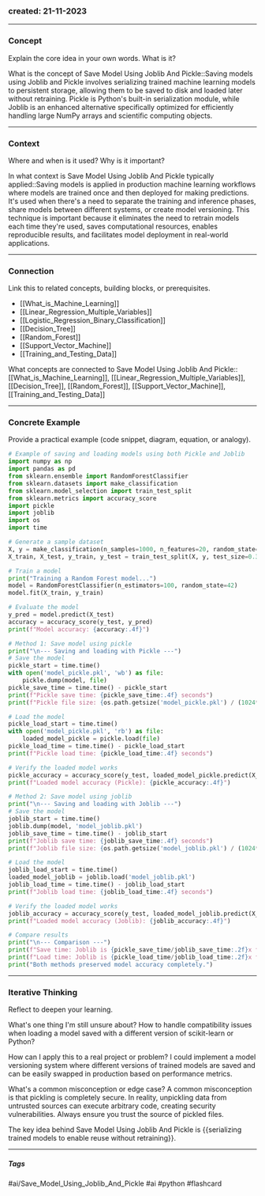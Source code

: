 ### created: 21-11-2023
---
### Concept  
Explain the core idea in your own words. What is it?

What is the concept of Save Model Using Joblib And Pickle::Saving models using Joblib and Pickle involves serializing trained machine learning models to persistent storage, allowing them to be saved to disk and loaded later without retraining. Pickle is Python's built-in serialization module, while Joblib is an enhanced alternative specifically optimized for efficiently handling large NumPy arrays and scientific computing objects.

---
### Context  
Where and when is it used? Why is it important?

In what context is Save Model Using Joblib And Pickle typically applied::Saving models is applied in production machine learning workflows where models are trained once and then deployed for making predictions. It's used when there's a need to separate the training and inference phases, share models between different systems, or create model versioning. This technique is important because it eliminates the need to retrain models each time they're used, saves computational resources, enables reproducible results, and facilitates model deployment in real-world applications.

---
### Connection  
Link this to related concepts, building blocks, or prerequisites.

- [[What_is_Machine_Learning]]
- [[Linear_Regression_Multiple_Variables]]
- [[Logistic_Regression_Binary_Classification]]
- [[Decision_Tree]]
- [[Random_Forest]]
- [[Support_Vector_Machine]]
- [[Training_and_Testing_Data]]

What concepts are connected to Save Model Using Joblib And Pickle::[[What_is_Machine_Learning]], [[Linear_Regression_Multiple_Variables]], [[Decision_Tree]], [[Random_Forest]], [[Support_Vector_Machine]], [[Training_and_Testing_Data]]

---
### Concrete Example  
Provide a practical example (code snippet, diagram, equation, or analogy).

```python
# Example of saving and loading models using both Pickle and Joblib
import numpy as np
import pandas as pd
from sklearn.ensemble import RandomForestClassifier
from sklearn.datasets import make_classification
from sklearn.model_selection import train_test_split
from sklearn.metrics import accuracy_score
import pickle
import joblib
import os
import time

# Generate a sample dataset
X, y = make_classification(n_samples=1000, n_features=20, random_state=42)
X_train, X_test, y_train, y_test = train_test_split(X, y, test_size=0.3, random_state=42)

# Train a model
print("Training a Random Forest model...")
model = RandomForestClassifier(n_estimators=100, random_state=42)
model.fit(X_train, y_train)

# Evaluate the model
y_pred = model.predict(X_test)
accuracy = accuracy_score(y_test, y_pred)
print(f"Model accuracy: {accuracy:.4f}")

# Method 1: Save model using pickle
print("\n--- Saving and loading with Pickle ---")
# Save the model
pickle_start = time.time()
with open('model_pickle.pkl', 'wb') as file:
    pickle.dump(model, file)
pickle_save_time = time.time() - pickle_start
print(f"Pickle save time: {pickle_save_time:.4f} seconds")
print(f"Pickle file size: {os.path.getsize('model_pickle.pkl') / (1024*1024):.2f} MB")

# Load the model
pickle_load_start = time.time()
with open('model_pickle.pkl', 'rb') as file:
    loaded_model_pickle = pickle.load(file)
pickle_load_time = time.time() - pickle_load_start
print(f"Pickle load time: {pickle_load_time:.4f} seconds")

# Verify the loaded model works
pickle_accuracy = accuracy_score(y_test, loaded_model_pickle.predict(X_test))
print(f"Loaded model accuracy (Pickle): {pickle_accuracy:.4f}")

# Method 2: Save model using joblib
print("\n--- Saving and loading with Joblib ---")
# Save the model
joblib_start = time.time()
joblib.dump(model, 'model_joblib.pkl')
joblib_save_time = time.time() - joblib_start
print(f"Joblib save time: {joblib_save_time:.4f} seconds")
print(f"Joblib file size: {os.path.getsize('model_joblib.pkl') / (1024*1024):.2f} MB")

# Load the model
joblib_load_start = time.time()
loaded_model_joblib = joblib.load('model_joblib.pkl')
joblib_load_time = time.time() - joblib_load_start
print(f"Joblib load time: {joblib_load_time:.4f} seconds")

# Verify the loaded model works
joblib_accuracy = accuracy_score(y_test, loaded_model_joblib.predict(X_test))
print(f"Loaded model accuracy (Joblib): {joblib_accuracy:.4f}")

# Compare results
print("\n--- Comparison ---")
print(f"Save time: Joblib is {pickle_save_time/joblib_save_time:.2f}x faster than Pickle")
print(f"Load time: Joblib is {pickle_load_time/joblib_load_time:.2f}x faster than Pickle")
print("Both methods preserved model accuracy completely.")
```

---
### Iterative Thinking
Reflect to deepen your learning.

What's one thing I'm still unsure about?
How to handle compatibility issues when loading a model saved with a different version of scikit-learn or Python?

How can I apply this to a real project or problem?
I could implement a model versioning system where different versions of trained models are saved and can be easily swapped in production based on performance metrics.

What's a common misconception or edge case?
A common misconception is that pickling is completely secure. In reality, unpickling data from untrusted sources can execute arbitrary code, creating security vulnerabilities. Always ensure you trust the source of pickled files.

The key idea behind Save Model Using Joblib And Pickle is {{serializing trained models to enable reuse without retraining}}.

---
##### Tags

#ai/Save_Model_Using_Joblib_And_Pickle #ai #python #flashcard 